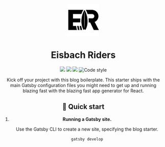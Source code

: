 <p align="center"><img alt="EisbachRiders" src="./src/assets/logos/logo.png" width="100" /></p>
<h1 align="center">
  Eisbach Riders
</h1>

<div align="center">

![](https://img.shields.io/github/languages/code-size/EisbachRiders/eisbachriders.svg?style=flat)
![](https://img.shields.io/github/license/EisbachRiders/eisbachriders.svg?ogoColor=orange&style=flat)
![](https://img.shields.io/github/package-json/version/EisbachRiders/eisbachriders.svg?style=flat)
![Code style](https://img.shields.io/badge/code_style-prettier-ff69b4.svg)

Kick off your project with this blog boilerplate. This starter ships with the main Gatsby configuration files you might need to get up and running blazing fast with the blazing fast app generator for React.

## 🚀 Quick start

1.  **Running a Gatsby site.**

    Use the Gatsby CLI to create a new site, specifying the blog starter.

    ```shell
    gatsby develop
    ```

